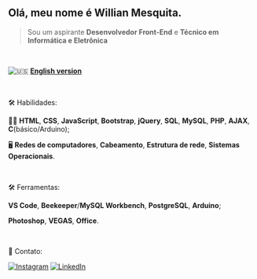 ## Olá, meu nome é Willian Mesquita.

> Sou um aspirante **Desenvolvedor Front-End** e **Técnico em Informática e Eletrônica**
<br>

![:us:](https://www.countryflags.io/us/flat/24.png) [**English version**](README-en.md)

<br>

🛠 Habilidades:

👨‍💻 **HTML**, **CSS**, **JavaScript**, **Bootstrap**, **jQuery**, **SQL**, **MySQL**, **PHP**, **AJAX**, **C**(básico/Arduino);

🖥 **Redes de computadores**, **Cabeamento**, **Estrutura de rede**, **Sistemas Operacionais**.

<br>

🛠 Ferramentas:

**VS Code**, **Beekeeper**/**MySQL Workbench**, **PostgreSQL**, **Arduino**;

**Photoshop**, **VEGAS**, **Office**.

<br>

📧 Contato:

[![Instagram](https://lh3.googleusercontent.com/lQZnvEHb3IhtanvJTvuozhVD_3nCIRE768fr58GjueBzklpBG4dMEBjnTUXkGMDD9PaU7p5NdKgjoO3iEhuGLuvqfYtSRXpxsVky9uFUPJ0qppZjXzqM8gQa6wKt1D2Yk9L6FZ381qXJL6QbIO8vYL0Z4aj-3Fv7BWnJ5TSa7Rh7uyyPy9FBiTxK9FACJSzkAvRfboS4wTWPeh0y2Hon7_VLGtYGRA8yfG8M3g3ltOk-BT2V7Bmt9cjRISfqNGboOLexZhBi4G89P8_p1upbMsSqGxeIE-v2JROw6jO4BHd5YwNmXb03JVGtxxGesFg1uzH_T1QT6b5qvJMThVIGYoirX3dD2bMMUeXt0WPeFCPB3Rms9NLlIngpAyyzWaMAuUKbKeQ5SFYMfHZJg6CukE3f-C_F7OjGlBAFzxl4ZwEm4oOx202XGgrW0PPWDKLQjqg6RsB20lCJvlSA6xpsA50tWECIDAgGN0S7Pg5o3dAZEms76ttxa7sSk4-4woOK_G7awXLLg0VFZwVc49JONk__ZpUpGf2HiLyjLE7v2o6vviDO6y6flz21kfNEYVyF5oD7mj_FNszT5AxwbUNjw12Z3M_DBcUPrDDnj-xcOgdKiiVtn2scwU5_5WB8O2UXczt5_Ti-mt3hDzQ8iEdJSQZhCcDDzqdsm0yBr085bnTjVLIeIJtGqnniqnoGOlw5kTsMa98_SK3JRjoXaiwM1sfP=w123-h32-no?authuser=1)](https://www.instagram.com/reaperclown/)      [![LinkedIn](https://lh3.googleusercontent.com/BXwjKqciQ5p8MJzkAjCHopVG62Nbqv2d6mGlc_QmYdlcpIMaAZheGMRl5AMxof8YYJkGzY8lTYj4145vFpozhyrlkdKpMvoZAKSjZynx6JnzcffdVEetb6hWJbfNj5o-ofwK_KM9lBM2vipggAxMAsFw6S2sBRpBY22l0slRqLhwDhCKbWPV3ewRwed-4eZrhTKc2CU1AX_Vxqx8y0yEc3ZUaMFOhLvqanf8gujuBMbQ5Sl1J_3tsLQDf-FbDZSJKuX-vcnAJlSZuFJhv5CCJi0Z4LWsZ44NQFDKZnFtBKXm-576N2Vu-SDTCgVWC7BlyEAYwjBc9ptAYdX1Rw8--1cwt-Fy69JejI0buxA1dqfN_TU1Kzoka46FFBGgGT0gdWSxkvTNzV9-W2_n9R_QqaAf_1a5XD1Umf5K8O7pnnfTG2IEEbbwaJ2QFY0asn2A7B5ROlIdroojPQ6LKM-20VMaqjR6xXaOqrraxBPSnqEeDJzoahM4Goqsg1kEd1bLhWTIKkYaLw8eY0J-DhHwfsNMwFPwSwX8Rg-MtUZHlgMNi8MKVwWzSVsbe0nf53dpYypb97Qg0iWn02VtWEMHWoYcHVAj-u1-qDIAmNqZcbzRfEkefczwOlREhcyqF5Se7kAp--TUK8p3JUs2sX8sODVmBlRVQSdw7q6LQ1HRJ6fQkhpGNCDV1bk0mjoyVYaKFhL5lHpBtck2967xUFZ9YaSL=w123-h32-no?authuser=1)](https://www.linkedin.com/in/willian-mesquita/)

<!---
ReaperClown/ReaperClown is a ✨ special ✨ repository because its `README.md` (this file) appears on your GitHub profile.
You can click the Preview link to take a look at your changes.
--->
